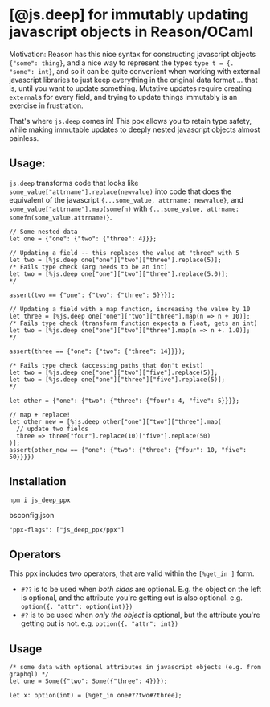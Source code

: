 # [@js.deep] for immutably updating javascript objects in Reason/OCaml

Motivation: Reason has this nice syntax for constructing javascript objects `{"some": thing}`, and a nice way to represent the types `type t = {. "some": int}`, and so it can be quite convenient when working with external javascript libraries to just keep everything in the original data format ... that is, until you want to update something. Mutative updates require creating `external`s for every field, and trying to update things immutably is an exercise in frustration.

That's where `js.deep` comes in! This ppx allows you to retain type safety, while making immutable updates to deeply nested javascript objects almost painless.

## Usage:

`js.deep` transforms code that looks like `some_value["attrname"].replace(newvalue)` into code that does the equivalent of the javascript `{...some_value, attrname: newvalue}`, and `some_value["attrname"].map(somefn)` with `{...some_value, attrname: somefn(some_value.attrname)}`.

```reason
// Some nested data
let one = {"one": {"two": {"three": 4}}};

// Updating a field -- this replaces the value at "three" with 5
let two = [%js.deep one["one"]["two"]["three"].replace(5)];
/* Fails type check (arg needs to be an int)
let two = [%js.deep one["one"]["two"]["three"].replace(5.0)];
*/

assert(two == {"one": {"two": {"three": 5}}});

// Updating a field with a map function, increasing the value by 10
let three = [%js.deep one["one"]["two"]["three"].map(n => n + 10)];
/* Fails type check (transform function expects a float, gets an int)
let two = [%js.deep one["one"]["two"]["three"].map(n => n +. 1.0)];
*/

assert(three == {"one": {"two": {"three": 14}}});

/* Fails type check (accessing paths that don't exist)
let two = [%js.deep one["one"]["two"]["five"].replace(5)];
let two = [%js.deep one["one"]["three"]["five"].replace(5)];
*/

let other = {"one": {"two": {"three": {"four": 4, "five": 5}}}};

// map + replace!
let other_new = [%js.deep other["one"]["two"]["three"].map(
  // update two fields
  three => three["four"].replace(10)["five"].replace(50)
)];
assert(other_new == {"one": {"two": {"three": {"four": 10, "five": 50}}}})
```

## Installation

`npm i js_deep_ppx`

bsconfig.json

```
"ppx-flags": ["js_deep_ppx/ppx"]
```

## Operators
This ppx includes two operators, that are valid within the `[%get_in ]` form.

- `#??` is to be used when *both sides* are optional. E.g. the object on the left is optional, and the attribute you're getting out is also optional. e.g. `option({. "attr": option(int)})`
- `#?` is to be used when *only the object* is optional, but the attribute you're getting out is not. e.g. `option({. "attr": int})`

## Usage

```
/* some data with optional attributes in javascript objects (e.g. from graphql) */
let one = Some({"two": Some({"three": 4})});

let x: option(int) = [%get_in one#??two#?three];
```


